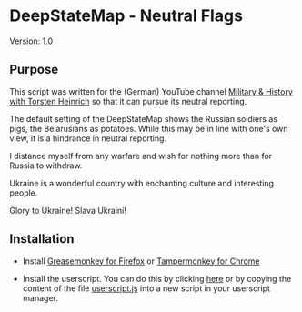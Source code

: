 # DeepStateMap - Neutral Flags

Version: 1.0

## Purpose

This script was written for the (German) YouTube channel [Military & History with Torsten Heinrich](https://www.youtube.com/@MilitarGeschichte) so that it can pursue its neutral reporting.

The default setting of the DeepStateMap shows the Russian soldiers as pigs, the Belarusians as potatoes. While this may be in line with one's own view, it is a hindrance in neutral reporting.

I distance myself from any warfare and wish for nothing more than for Russia to withdraw.

Ukraine is a wonderful country with enchanting culture and interesting people.

Glory to Ukraine! Slava Ukraini!

## Installation

* Install [Greasemonkey for Firefox](https://addons.mozilla.org/de/firefox/addon/greasemonkey/) or [Tampermonkey for Chrome](https://www.tampermonkey.net/)

* Install the userscript. You can do this by clicking [here](https://github.com/Admonstrator/deepstatemap-flags/raw/main/deepstatemap-flags.user.js) or by copying the content of the file [userscript.js](https://github.com/Admonstrator/deepstatemap-flags/raw/main/deepstatemap-flags.user.jss) into a new script in your userscript manager.
